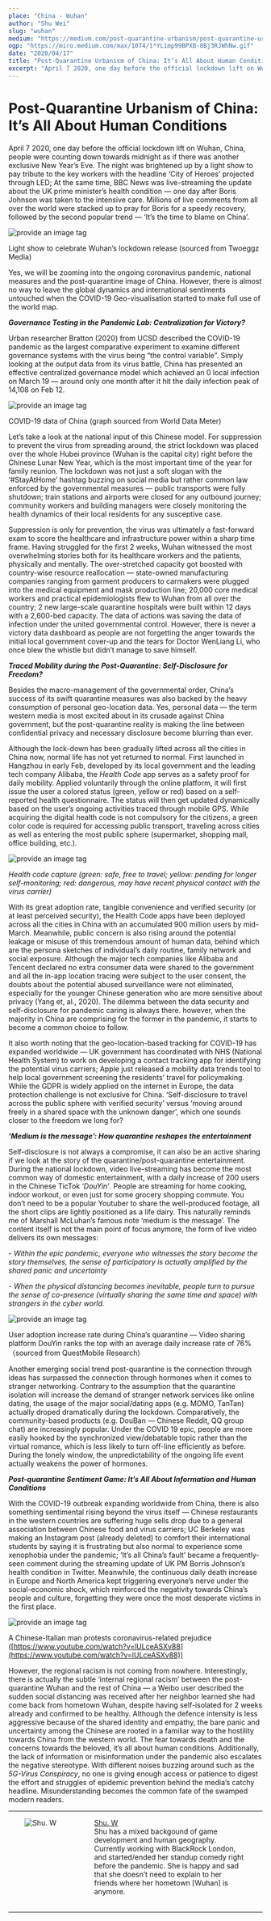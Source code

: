 ```yaml
---
place: "China - Wuhan"
author: "Shu Wei"
slug: "wuhan"
medium: "https://medium.com/post-quarantine-urbanism/post-quarantine-urbanism-of-china-its-all-about-human-conditions-2e1bb3acdf52"
ogp: "https://miro.medium.com/max/1074/1*YL1mp99BPXB-8Bj3RJWhNw.gif"
date: "2020/04/17"
title: "Post-Quarantine Urbanism of China: It’s All About Human Conditions"
excerpt: "April 7 2020, one day before the official lockdown lift on Wuhan, China, people were counting down towards midnight as if there was another exclusive New Year’s Eve. The night was brightened up by a light show to pay tribute to the key workers with the headline ‘City of Heroes’..."
---
```


# Post-Quarantine Urbanism of China: It’s All About Human Conditions

April 7 2020, one day before the official lockdown lift on Wuhan, China, people were counting down towards midnight as if there was another exclusive New Year’s Eve. The night was brightened up by a light show to pay tribute to the key workers with the headline ‘City of Heroes’ projected through LED; At the same time, BBC News was live-streaming the update about the UK prime minister’s health condition — one day after Boris Johnson was taken to the intensive care. Millions of live comments from all over the world were stacked up to pray for Boris for a speedy recovery, followed by the second popular trend — ‘It’s the time to blame on China’.

<img src="https://miro.medium.com/max/1074/1*YL1mp99BPXB-8Bj3RJWhNw.gif" alt="provide an image tag"/>

Light show to celebrate Wuhan’s lockdown release (sourced from Twoeggz Media)

Yes, we will be zooming into the ongoing coronavirus pandemic, national measures and the post-quarantine image of China. However, there is almost no way to leave the global dynamics and international sentiments untouched when the COVID-19 Geo-visualisation started to make full use of the world map.

**_Governance Testing in the Pandemic Lab: Centralization for Victory?_**

Urban researcher Bratton (2020) from UCSD described the COVID-19 pandemic as the largest comparative experiment to examine different governance systems with the virus being “the control variable”. Simply looking at the output data from its virus battle, China has presented an effective centralized governance model which achieved an 0 local infection on March 19 — around only one month after it hit the daily infection peak of 14,108 on Feb 12.

<img src="https://miro.medium.com/max/2000/1*4VYxMo1lrw0PsagGnfYfyQ.jpeg" alt="provide an image tag"/>

COVID-19 data of China (graph sourced from World Data Meter)

Let’s take a look at the national input of this Chinese model. For suppression to prevent the virus from spreading around, the strict lockdown was placed over the whole Hubei province (Wuhan is the capital city) right before the Chinese Lunar New Year, which is the most important time of the year for family reunion. The lockdown was not just a soft slogan with the ‘#StayAtHome’ hashtag buzzing on social media but rather common law enforced by the governmental measures — public transports were fully shutdown; train stations and airports were closed for any outbound journey; community workers and building managers were closely monitoring the health dynamics of their local residents for any susceptive case.

Suppression is only for prevention, the virus was ultimately a fast-forward exam to score the healthcare and infrastructure power within a sharp time frame. Having struggled for the first 2 weeks, Wuhan witnessed the most overwhelming stories both for its healthcare workers and the patients, physically and mentally. The over-stretched capacity got boosted with country-wise resource reallocation — state-owned manufacturing companies ranging from garment producers to carmakers were plugged into the medical equipment and mask production line; 20,000 core medical workers and practical epidemiologists flew to Wuhan from all over the country; 2 new large-scale quarantine hospitals were built within 12 days with a 2,600-bed capacity. The data of actions was saving the data of infection under the united governmental control. However, there is never a victory data dashboard as people are not forgetting the anger towards the initial local government cover-up and the tears for Doctor WenLiang Li, who once blew the whistle but didn’t manage to save himself.

**_Traced Mobility during the Post-Quarantine: Self-Disclosure for Freedom?_**

Besides the macro-management of the governmental order, China’s success of its swift quarantine measures was also backed by the heavy consumption of personal geo-location data. Yes, personal data — the term western media is most excited about in its crusade against China government, but the post-quarantine reality is making the line between confidential privacy and necessary disclosure become blurring than ever.

Although the lock-down has been gradually lifted across all the cities in China now, normal life has not yet returned to normal. First launched in Hangzhou in early Feb, developed by its local government and the leading tech company Alibaba, the _Health Code_ app serves as a safety proof for daily mobility. Applied voluntarily through the online platform, it will first issue the user a colored status (green, yellow or red) based on a self-reported health questionnaire. The status will then get updated dynamically based on the user’s ongoing activities traced through mobile GPS. While acquiring the digital health code is not compulsory for the citizens, a green color code is required for accessing public transport, traveling across cities as well as entering the most public sphere (supermarket, shopping mall, office building, etc.).

<img src="https://miro.medium.com/max/1400/1*-bkVLdWBY4IuNu3YYOpWmw.png" alt="provide an image tag"/>

_Health code capture (green: safe, free to travel; yellow: pending for longer self-monitoring; red: dangerous, may have recent physical contact with the virus carrier)_

With its great adoption rate, tangible convenience and verified security (or at least perceived security), the Health Code apps have been deployed across all the cities in China with an accumulated 900 million users by mid-March. Meanwhile, public concern is also rising around the potential leakage or misuse of this tremendous amount of human data, behind which are the persona sketches of individual’s daily routine, family network and social exposure. Although the major tech companies like Alibaba and Tencent declared no extra consumer data were shared to the government and all the in-app location tracing were subject to the user consent, the doubts about the potential abused surveillance were not eliminated, especially for the younger Chinese generation who are more sensitive about privacy (Yang et, al., 2020). The dilemma between the data security and self-disclosure for pandemic caring is always there. however, when the majority in China are comprising for the former in the pandemic, it starts to become a common choice to follow.

It also worth noting that the geo-location-based tracking for COVID-19 has expanded worldwide — UK government has coordinated with NHS (National Health System) to work on developing a contact tracking app for identifying the potential virus carriers; Apple just released a mobility data trends tool to help local government screening the residents’ travel for policymaking. While the GDPR is widely applied on the internet in Europe, the data protection challenge is not exclusive for China. ‘Self-disclosure to travel across the public sphere with verified security’ versus ‘moving around freely in a shared space with the unknown danger’, which one sounds closer to the freedom we long for?

**_‘Medium is the message’: How quarantine reshapes the entertainment_**

Self-disclosure is not always a compromise, it can also be an active sharing if we look at the story of the quarantine/post-quarantine entertainment. During the national lockdown, video live-streaming has become the most common way of domestic entertainment, with a daily increase of 200 users in the Chinese TicTok ‘_DouYin’_. People are streaming for home cooking, indoor workout, or even just for some grocery shopping commute. You don’t need to be a popular Youtuber to share the well-produced footage, all the short clips are lightly positioned as a life dairy. This naturally reminds me of Marshall McLuhan’s famous note ‘medium is the message’. The content itself is not the main point of focus anymore, the form of live video delivers its own messages:

_\- Within the epic pandemic, everyone who witnesses the story become the story themselves, the sense of participatory is actually amplified by the shared panic and uncertainty_

_\- When the physical distancing becomes inevitable, people turn to pursue the sense of co-presence (virtually sharing the same time and space) with strangers in the cyber world._

<img src="https://miro.medium.com/max/1400/1*sJwUfF9ZJyaGh8SysZUjkg.png" alt="provide an image tag"/>

User adoption increase rate during China’s quarantine — Video sharing platform DouYin ranks the top with an average daily increase rate of 76%（sourced from QuestMobile Research)

Another emerging social trend post-quarantine is the connection through ideas has surpassed the connection through hormones when it comes to stranger networking. Contrary to the assumption that the quarantine isolation will increase the demand of stranger network services like online dating, the usage of the major social/dating apps (e.g. MOMO, TanTan) actually droped dramatically during the lockdown. Comparatively, the community-based products (e.g. DouBan — Chinese Reddit, QQ group chat) are increasingly popular. Under the COVID 19 epic, people are more easily hooked by the synchronized view/debatable topic rather than the virtual romance, which is less likely to turn off-line efficiently as before. During the lonely window, the unpredictability of the ongoing life event actually weakens the power of hormones.

**_Post-quarantine Sentiment Game: It’s All About Information and Human Conditions_**

With the COVID-19 outbreak expanding worldwide from China, there is also something sentimental rising beyond the virus itself — Chinese restaurants in the western countries are suffering huge sells drop due to a general association between Chinese food and virus carriers; UC Berkeley was making an Instagram post (already deleted) to comfort their international students by saying it is frustrating but also normal to experience some xenophobia under the pandemic; ‘It’s all China’s fault’ became a frequently-seen comment during the streaming update of UK PM Borris Johnson’s health condition in Twitter. Meanwhile, the continuous daily death increase in Europe and North America kept triggering everyone’s nerve under the social-economic shock, which reinforced the negativity towards China’s people and culture, forgetting they were once the most desperate victims in the first place.

<img src="https://miro.medium.com/max/1400/1*tmKRyTuXAcHk1GbD6IdeMQ.png" alt="provide an image tag"/>

A Chinese-Italian man protests coronavirus-related prejudice ([https://www.youtube.com/watch?v=lULceASXv88](https://www.youtube.com/watch?v=lULceASXv88))

However, the regional racism is not coming from nowhere. Interestingly, there is actually the subtle ‘internal regional racism’ between the post-quarantine Wuhan and the rest of China — a Weibo user described the sudden social distancing was received after her neighbor learned she had come back from hometown Wuhan, despite having self-isolated for 2 weeks already and confirmed to be healthy. Although the defence intensity is less aggressive because of the shared identity and empathy, the bare panic and uncertainty among the Chinese are rooted in a familiar way to the hostility towards China from the western world. The fear towards death and the concerns towards the beloved, it’s all about human conditions. Additionally, the lack of information or misinformation under the pandemic also escalates the negative stereotype. With different noises buzzing around such as the _5G-Virus Conspiracy_, no one is giving enough access or patience to digest the effort and struggles of epidemic prevention behind the media’s catchy headline. Misunderstanding becomes the common fate of the swamped modern readers.

---

<div style="display:flex; justify-content: space-evenly; margin-bottom: 2rem">
    <div style="margin-right:1rem; width:18%">
        <img  alt="Shu. W" src="https://miro.medium.com/fit/c/96/96/2*7i1bPy6AjQIPD8qfkshBRQ.png"/><br/>
        <br/>
    </div>
    <div style="width: 60%;">
    <a href="https://medium.com/@shuwei1215?source=post_page-----2e1bb3acdf52----------------------">Shu. W</a>
    <br/>
    Shu has a mixed backgound of game development and human geography. Currently working with BlackRock London, and started/ended her standup comedy right before the pandemic. She is happy and sad that she doesn’t need to explain to her friends where her hometown [Wuhan] is anymore.
    </div>
</div>

---
